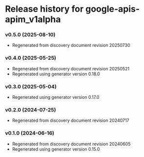 # Release history for google-apis-apim_v1alpha

### v0.5.0 (2025-08-10)

* Regenerated from discovery document revision 20250730

### v0.4.0 (2025-05-25)

* Regenerated from discovery document revision 20250521
* Regenerated using generator version 0.18.0

### v0.3.0 (2025-05-04)

* Regenerated using generator version 0.17.0

### v0.2.0 (2024-07-25)

* Regenerated from discovery document revision 20240717

### v0.1.0 (2024-06-16)

* Regenerated from discovery document revision 20240605
* Regenerated using generator version 0.15.0

